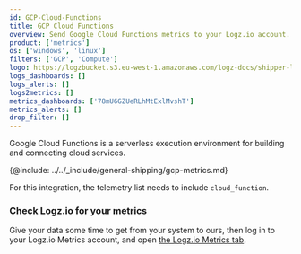 ```yaml
---
id: GCP-Cloud-Functions
title: GCP Cloud Functions
overview: Send Google Cloud Functions metrics to your Logz.io account.
product: ['metrics']
os: ['windows', 'linux']
filters: ['GCP', 'Compute']
logo: https://logzbucket.s3.eu-west-1.amazonaws.com/logz-docs/shipper-logos/cloudfunctions.png
logs_dashboards: []
logs_alerts: []
logs2metrics: []
metrics_dashboards: ['78mU6GZUeRLhMtExlMvshT']
metrics_alerts: []
drop_filter: []
---
```




Google Cloud Functions is a serverless execution environment for building and connecting cloud services. 


{@include: ../../_include/general-shipping/gcp-metrics.md}  

For this integration, the telemetry list needs to include `cloud_function`.

### Check Logz.io for your metrics

Give your data some time to get from your system to ours, then log in to your Logz.io Metrics account, and open [the Logz.io Metrics tab](https://app.logz.io/#/dashboard/metrics/).
